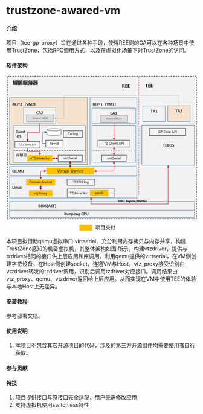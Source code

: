 # trustzone-awared-vm

#### 介绍

项目（tee-gp-proxy）旨在通过各种手段，使得REE侧的CA可以在各种场景中使用TrustZone，包括RPC调用方式，以及在虚拟化场景下对TrustZone的访问。 

#### 软件架构

<img src="docs/picture/arch.png" alt="trustzone-awared-vm架构" style="zoom: 67%;" />

本项目拟借助qemu虚拟串口 virtserial、充分利用内存拷贝与内存共享，构建TrustZone感知的机密虚拟机，其整体架构如图 所示。构建vtzdriver，提供与tzdriver相同的接口供上层应用和库调用。利用qemu提供的virtserial，在VM侧创建字符设备，在Host侧创建socket，连通VM与Host。vtz_proxy接受识别由vtzdriver转发的tzdriver调用，识别后调用tzdriver对应接口。调用结果由vtz_proxy、qemu、vtzdriver返回给上层应用。从而实现在VM中使用TEE的体验与本地Host上无差异。

#### 安装教程

参考部署文档。

#### 使用说明

1. 本项目不包含其它开源项目的代码，涉及的第三方开源组件均需要使用者自行获取。

#### 参与贡献

#### 特技

1. 项目提供接口与原接口完全适配，用户无需修改应用
2. 支持虚拟机使用switchless特性